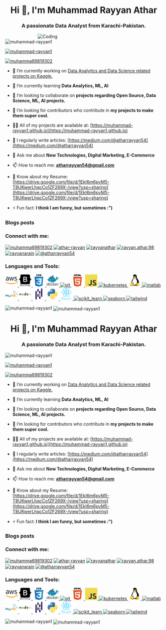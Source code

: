 <h1 align="center">Hi 👋, I'm Muhammad Rayyan Athar</h1>
<h3 align="center">A passionate Data Analyst from Karachi-Pakistan.</h3>
<img align="right" alt="Coding" width="400" src="https://cdn.dribbble.com/users/1162077/screenshots/3848914/programmer.gif">

<p align="left"> <img src="https://komarev.com/ghpvc/?username=muhammad-rayyan1&label=Profile%20views&color=0e75b6&style=flat" alt="muhammad-rayyan1" /> </p>

<p align="left"> <a href="https://github.com/ryo-ma/github-profile-trophy"><img src="https://github-profile-trophy.vercel.app/?username=muhammad-rayyan1" alt="muhammad-rayyan1" /></a> </p>

<p align="left"> <a href="https://twitter.com/muhamma69819302" target="blank"><img src="https://img.shields.io/twitter/follow/muhamma69819302?logo=twitter&style=for-the-badge" alt="muhamma69819302" /></a> </p>

- 🔭 I’m currently working on [Data Analytics and Data Science related projects on Kaggle.](https://www.kaggle.com/rayyanathar)

- 🌱 I’m currently learning **Data Analytics, ML, AI**

- 👯 I’m looking to collaborate on **projects regarding Open Source, Data Science, ML, AI projects.**

- 🤝 I’m looking for contributors who contribute in **my projects to make them super cool.**

- 👨‍💻 All of my projects are available at: [https://muhammad-rayyan1.github.io](https://muhammad-rayyan1.github.io)

- 📝 I regularly write articles: [https://medium.com/@atharrayyan54](https://medium.com/@atharrayyan54)

- 💬 Ask me about **New Technologies, Digital Marketing, E-Commerce**

- 📫 How to reach me: **atharrayyan54@gmail.com**

- 📄 Know about my Resume: [https://drive.google.com/file/d/1EkI6m6pvM5-T8UKwerLhqcCo1ZF269X-/view?usp=sharing](https://drive.google.com/file/d/1EkI6m6pvM5-T8UKwerLhqcCo1ZF269X-/view?usp=sharing)

- ⚡ Fun fact: **I think I am funny, but sometimes :")**

### Blogs posts
<!-- BLOG-POST-LIST:START -->
<!-- BLOG-POST-LIST:END -->

<h3 align="left">Connect with me:</h3>
<p align="left">
<a href="https://twitter.com/muhamma69819302" target="blank"><img align="center" src="https://raw.githubusercontent.com/rahuldkjain/github-profile-readme-generator/master/src/images/icons/Social/twitter.svg" alt="muhamma69819302" height="30" width="40" /></a>
<a href="https://linkedin.com/in/athar-rayyan" target="blank"><img align="center" src="https://raw.githubusercontent.com/rahuldkjain/github-profile-readme-generator/master/src/images/icons/Social/linked-in-alt.svg" alt="athar-rayyan" height="30" width="40" /></a>
<a href="https://kaggle.com/rayyanathar" target="blank"><img align="center" src="https://raw.githubusercontent.com/rahuldkjain/github-profile-readme-generator/master/src/images/icons/Social/kaggle.svg" alt="rayyanathar" height="30" width="40" /></a>
<a href="https://fb.com/rayyan.athar.98" target="blank"><img align="center" src="https://raw.githubusercontent.com/rahuldkjain/github-profile-readme-generator/master/src/images/icons/Social/facebook.svg" alt="rayyan.athar.98" height="30" width="40" /></a>
<a href="https://instagram.com/rayyanarain" target="blank"><img align="center" src="https://raw.githubusercontent.com/rahuldkjain/github-profile-readme-generator/master/src/images/icons/Social/instagram.svg" alt="rayyanarain" height="30" width="40" /></a>
<a href="https://medium.com/@atharrayyan54" target="blank"><img align="center" src="https://raw.githubusercontent.com/rahuldkjain/github-profile-readme-generator/master/src/images/icons/Social/medium.svg" alt="@atharrayyan54" height="30" width="40" /></a>
</p>

<h3 align="left">Languages and Tools:</h3>
<p align="left"> <a href="https://aws.amazon.com" target="_blank" rel="noreferrer"> <img src="https://raw.githubusercontent.com/devicons/devicon/master/icons/amazonwebservices/amazonwebservices-original-wordmark.svg" alt="aws" width="40" height="40"/> </a> <a href="https://getbootstrap.com" target="_blank" rel="noreferrer"> <img src="https://raw.githubusercontent.com/devicons/devicon/master/icons/bootstrap/bootstrap-plain-wordmark.svg" alt="bootstrap" width="40" height="40"/> </a> <a href="https://www.w3schools.com/css/" target="_blank" rel="noreferrer"> <img src="https://raw.githubusercontent.com/devicons/devicon/master/icons/css3/css3-original-wordmark.svg" alt="css3" width="40" height="40"/> </a> <a href="https://www.docker.com/" target="_blank" rel="noreferrer"> <img src="https://raw.githubusercontent.com/devicons/devicon/master/icons/docker/docker-original-wordmark.svg" alt="docker" width="40" height="40"/> </a> <a href="https://git-scm.com/" target="_blank" rel="noreferrer"> <img src="https://www.vectorlogo.zone/logos/git-scm/git-scm-icon.svg" alt="git" width="40" height="40"/> </a> <a href="https://www.w3.org/html/" target="_blank" rel="noreferrer"> <img src="https://raw.githubusercontent.com/devicons/devicon/master/icons/html5/html5-original-wordmark.svg" alt="html5" width="40" height="40"/> </a> <a href="https://developer.mozilla.org/en-US/docs/Web/JavaScript" target="_blank" rel="noreferrer"> <img src="https://raw.githubusercontent.com/devicons/devicon/master/icons/javascript/javascript-original.svg" alt="javascript" width="40" height="40"/> </a> <a href="https://kubernetes.io" target="_blank" rel="noreferrer"> <img src="https://www.vectorlogo.zone/logos/kubernetes/kubernetes-icon.svg" alt="kubernetes" width="40" height="40"/> </a> <a href="https://www.linux.org/" target="_blank" rel="noreferrer"> <img src="https://raw.githubusercontent.com/devicons/devicon/master/icons/linux/linux-original.svg" alt="linux" width="40" height="40"/> </a> <a href="https://www.mathworks.com/" target="_blank" rel="noreferrer"> <img src="https://upload.wikimedia.org/wikipedia/commons/2/21/Matlab_Logo.png" alt="matlab" width="40" height="40"/> </a> <a href="https://www.mysql.com/" target="_blank" rel="noreferrer"> <img src="https://raw.githubusercontent.com/devicons/devicon/master/icons/mysql/mysql-original-wordmark.svg" alt="mysql" width="40" height="40"/> </a> <a href="https://nodejs.org" target="_blank" rel="noreferrer"> <img src="https://raw.githubusercontent.com/devicons/devicon/master/icons/nodejs/nodejs-original-wordmark.svg" alt="nodejs" width="40" height="40"/> </a> <a href="https://pandas.pydata.org/" target="_blank" rel="noreferrer"> <img src="https://raw.githubusercontent.com/devicons/devicon/2ae2a900d2f041da66e950e4d48052658d850630/icons/pandas/pandas-original.svg" alt="pandas" width="40" height="40"/> </a> <a href="https://www.python.org" target="_blank" rel="noreferrer"> <img src="https://raw.githubusercontent.com/devicons/devicon/master/icons/python/python-original.svg" alt="python" width="40" height="40"/> </a> <a href="https://reactjs.org/" target="_blank" rel="noreferrer"> <img src="https://raw.githubusercontent.com/devicons/devicon/master/icons/react/react-original-wordmark.svg" alt="react" width="40" height="40"/> </a> <a href="https://scikit-learn.org/" target="_blank" rel="noreferrer"> <img src="https://upload.wikimedia.org/wikipedia/commons/0/05/Scikit_learn_logo_small.svg" alt="scikit_learn" width="40" height="40"/> </a> <a href="https://seaborn.pydata.org/" target="_blank" rel="noreferrer"> <img src="https://seaborn.pydata.org/_images/logo-mark-lightbg.svg" alt="seaborn" width="40" height="40"/> </a> <a href="https://tailwindcss.com/" target="_blank" rel="noreferrer"> <img src="https://www.vectorlogo.zone/logos/tailwindcss/tailwindcss-icon.svg" alt="tailwind" width="40" height="40"/> </a> </p>

<p><img align="left" src="https://github-readme-stats.vercel.app/api/top-langs?username=muhammad-rayyan1&show_icons=true&locale=en&layout=compact" alt="muhammad-rayyan1" /></p>

<p>&nbsp;<img align="center" src="https://github-readme-stats.vercel.app/api?username=muhammad-rayyan1&show_icons=true&locale=en" alt="muhammad-rayyan1" /></p>
<h1 align="center">Hi 👋, I'm Muhammad Rayyan Athar</h1>
<h3 align="center">A passionate Data Analyst from Karachi-Pakistan.</h3>

<p align="left"> <img src="https://komarev.com/ghpvc/?username=muhammad-rayyan1&label=Profile%20views&color=0e75b6&style=flat" alt="muhammad-rayyan1" /> </p>

<p align="left"> <a href="https://github.com/ryo-ma/github-profile-trophy"><img src="https://github-profile-trophy.vercel.app/?username=muhammad-rayyan1" alt="muhammad-rayyan1" /></a> </p>

<p align="left"> <a href="https://twitter.com/muhamma69819302" target="blank"><img src="https://img.shields.io/twitter/follow/muhamma69819302?logo=twitter&style=for-the-badge" alt="muhamma69819302" /></a> </p>

- 🔭 I’m currently working on [Data Analytics and Data Science related projects on Kaggle.](https://www.kaggle.com/rayyanathar)

- 🌱 I’m currently learning **Data Analytics, ML, AI**

- 👯 I’m looking to collaborate on **projects regarding Open Source, Data Science, ML, AI projects.**

- 🤝 I’m looking for contributors who contribute in **my projects to make them super cool.**

- 👨‍💻 All of my projects are available at: [https://muhammad-rayyan1.github.io](https://muhammad-rayyan1.github.io)

- 📝 I regularly write articles: [https://medium.com/@atharrayyan54](https://medium.com/@atharrayyan54)

- 💬 Ask me about **New Technologies, Digital Marketing, E-Commerce**

- 📫 How to reach me: **atharrayyan54@gmail.com**

- 📄 Know about my Resume: [https://drive.google.com/file/d/1EkI6m6pvM5-T8UKwerLhqcCo1ZF269X-/view?usp=sharing](https://drive.google.com/file/d/1EkI6m6pvM5-T8UKwerLhqcCo1ZF269X-/view?usp=sharing)

- ⚡ Fun fact: **I think I am funny, but sometimes :")**

### Blogs posts
<!-- BLOG-POST-LIST:START -->
<!-- BLOG-POST-LIST:END -->

<h3 align="left">Connect with me:</h3>
<p align="left">
<a href="https://twitter.com/muhamma69819302" target="blank"><img align="center" src="https://raw.githubusercontent.com/rahuldkjain/github-profile-readme-generator/master/src/images/icons/Social/twitter.svg" alt="muhamma69819302" height="30" width="40" /></a>
<a href="https://linkedin.com/in/athar-rayyan" target="blank"><img align="center" src="https://raw.githubusercontent.com/rahuldkjain/github-profile-readme-generator/master/src/images/icons/Social/linked-in-alt.svg" alt="athar-rayyan" height="30" width="40" /></a>
<a href="https://kaggle.com/rayyanathar" target="blank"><img align="center" src="https://raw.githubusercontent.com/rahuldkjain/github-profile-readme-generator/master/src/images/icons/Social/kaggle.svg" alt="rayyanathar" height="30" width="40" /></a>
<a href="https://fb.com/rayyan.athar.98" target="blank"><img align="center" src="https://raw.githubusercontent.com/rahuldkjain/github-profile-readme-generator/master/src/images/icons/Social/facebook.svg" alt="rayyan.athar.98" height="30" width="40" /></a>
<a href="https://instagram.com/rayyanarain" target="blank"><img align="center" src="https://raw.githubusercontent.com/rahuldkjain/github-profile-readme-generator/master/src/images/icons/Social/instagram.svg" alt="rayyanarain" height="30" width="40" /></a>
<a href="https://medium.com/@atharrayyan54" target="blank"><img align="center" src="https://raw.githubusercontent.com/rahuldkjain/github-profile-readme-generator/master/src/images/icons/Social/medium.svg" alt="@atharrayyan54" height="30" width="40" /></a>
</p>

<h3 align="left">Languages and Tools:</h3>
<p align="left"> <a href="https://aws.amazon.com" target="_blank" rel="noreferrer"> <img src="https://raw.githubusercontent.com/devicons/devicon/master/icons/amazonwebservices/amazonwebservices-original-wordmark.svg" alt="aws" width="40" height="40"/> </a> <a href="https://getbootstrap.com" target="_blank" rel="noreferrer"> <img src="https://raw.githubusercontent.com/devicons/devicon/master/icons/bootstrap/bootstrap-plain-wordmark.svg" alt="bootstrap" width="40" height="40"/> </a> <a href="https://www.w3schools.com/css/" target="_blank" rel="noreferrer"> <img src="https://raw.githubusercontent.com/devicons/devicon/master/icons/css3/css3-original-wordmark.svg" alt="css3" width="40" height="40"/> </a> <a href="https://www.docker.com/" target="_blank" rel="noreferrer"> <img src="https://raw.githubusercontent.com/devicons/devicon/master/icons/docker/docker-original-wordmark.svg" alt="docker" width="40" height="40"/> </a> <a href="https://git-scm.com/" target="_blank" rel="noreferrer"> <img src="https://www.vectorlogo.zone/logos/git-scm/git-scm-icon.svg" alt="git" width="40" height="40"/> </a> <a href="https://www.w3.org/html/" target="_blank" rel="noreferrer"> <img src="https://raw.githubusercontent.com/devicons/devicon/master/icons/html5/html5-original-wordmark.svg" alt="html5" width="40" height="40"/> </a> <a href="https://developer.mozilla.org/en-US/docs/Web/JavaScript" target="_blank" rel="noreferrer"> <img src="https://raw.githubusercontent.com/devicons/devicon/master/icons/javascript/javascript-original.svg" alt="javascript" width="40" height="40"/> </a> <a href="https://kubernetes.io" target="_blank" rel="noreferrer"> <img src="https://www.vectorlogo.zone/logos/kubernetes/kubernetes-icon.svg" alt="kubernetes" width="40" height="40"/> </a> <a href="https://www.linux.org/" target="_blank" rel="noreferrer"> <img src="https://raw.githubusercontent.com/devicons/devicon/master/icons/linux/linux-original.svg" alt="linux" width="40" height="40"/> </a> <a href="https://www.mathworks.com/" target="_blank" rel="noreferrer"> <img src="https://upload.wikimedia.org/wikipedia/commons/2/21/Matlab_Logo.png" alt="matlab" width="40" height="40"/> </a> <a href="https://www.mysql.com/" target="_blank" rel="noreferrer"> <img src="https://raw.githubusercontent.com/devicons/devicon/master/icons/mysql/mysql-original-wordmark.svg" alt="mysql" width="40" height="40"/> </a> <a href="https://nodejs.org" target="_blank" rel="noreferrer"> <img src="https://raw.githubusercontent.com/devicons/devicon/master/icons/nodejs/nodejs-original-wordmark.svg" alt="nodejs" width="40" height="40"/> </a> <a href="https://pandas.pydata.org/" target="_blank" rel="noreferrer"> <img src="https://raw.githubusercontent.com/devicons/devicon/2ae2a900d2f041da66e950e4d48052658d850630/icons/pandas/pandas-original.svg" alt="pandas" width="40" height="40"/> </a> <a href="https://www.python.org" target="_blank" rel="noreferrer"> <img src="https://raw.githubusercontent.com/devicons/devicon/master/icons/python/python-original.svg" alt="python" width="40" height="40"/> </a> <a href="https://reactjs.org/" target="_blank" rel="noreferrer"> <img src="https://raw.githubusercontent.com/devicons/devicon/master/icons/react/react-original-wordmark.svg" alt="react" width="40" height="40"/> </a> <a href="https://scikit-learn.org/" target="_blank" rel="noreferrer"> <img src="https://upload.wikimedia.org/wikipedia/commons/0/05/Scikit_learn_logo_small.svg" alt="scikit_learn" width="40" height="40"/> </a> <a href="https://seaborn.pydata.org/" target="_blank" rel="noreferrer"> <img src="https://seaborn.pydata.org/_images/logo-mark-lightbg.svg" alt="seaborn" width="40" height="40"/> </a> <a href="https://tailwindcss.com/" target="_blank" rel="noreferrer"> <img src="https://www.vectorlogo.zone/logos/tailwindcss/tailwindcss-icon.svg" alt="tailwind" width="40" height="40"/> </a> </p>

<p><img align="left" src="https://github-readme-stats.vercel.app/api/top-langs?username=muhammad-rayyan1&show_icons=true&locale=en&layout=compact" alt="muhammad-rayyan1" /></p>

<p>&nbsp;<img align="center" src="https://github-readme-stats.vercel.app/api?username=muhammad-rayyan1&show_icons=true&locale=en" alt="muhammad-rayyan1" /></p>
